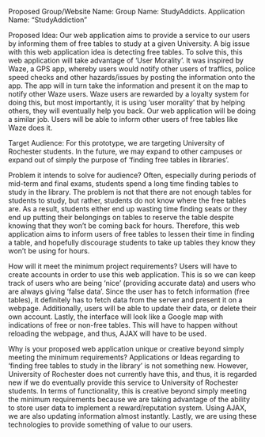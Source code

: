 Proposed Group/Website Name:
Group Name: StudyAddicts.
Application Name: “StudyAddiction”

Proposed Idea:
Our web application aims to provide a service to our users by informing them of free tables to study at a given University. A big issue with this web application idea is detecting free tables. To solve this, this web application will take advantage of ‘User Morality’. It was inspired by Waze, a GPS app, whereby users would notify other users of traffics, police speed checks and other hazards/issues by posting the information onto the app. The app will in turn take the information and present it on the map to notify other Waze users. Waze users are rewarded by a loyalty system for doing this, but most importantly, it is using ‘user morality’ that by helping others, they will eventually help you back.
Our web application will be doing a similar job. Users will be able to inform other users of free tables like Waze does it. 

Target Audience:
For this prototype, we are targeting University of Rochester students. In the future, we may expand to other campuses or expand out of simply the purpose of ‘finding free tables in libraries’.

Problem it intends to solve for audience?
Often, especially during periods of mid-term and final exams, students spend a long time finding tables to study in the library. The problem is not that there are not enough tables for students to study, but rather, students do not know where the free tables are. As a result, students either end up wasting time finding seats or they end up putting their belongings on tables to reserve the table despite knowing that they won’t be coming back for hours.
Therefore, this web application aims to inform users of free tables to lessen their time in finding a table, and hopefully discourage students to take up tables they know they won’t be using for hours.

How will it meet the minimum project requirements?
Users will have to create accounts in order to use this web application. This is so we can keep track of users who are being ‘nice’ (providing accurate data) and users who are always giving ‘false data’. Since the user has to fetch information (free tables), it definitely has to fetch data from the server and present it on a webpage. Additionally, users will be able to update their data, or delete their own account. 
Lastly, the interface will look like a Google map with indications of free or non-free tables. This will have to happen without reloading the webpage, and thus, AJAX will have to be used.

Why is your proposed web application unique or creative beyond simply meeting the minimum requirements?
Applications or Ideas regarding to ‘finding free tables to study in the library’ is not something new. However, University of Rochester does not currently have this, and thus, it is regarded new if we do eventually provide this service to University of Rochester students. 
In terms of functionality, this is creative beyond simply meeting the minimum requirements because we are taking advantage of the ability to store user data to implement a reward/reputation system. Using AJAX, we are also updating information almost instantly. Lastly, we are using these technologies to provide something of value to our users.




